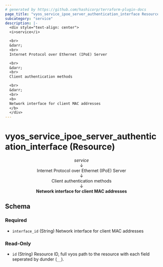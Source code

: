 ```yaml
---
# generated by https://github.com/hashicorp/terraform-plugin-docs
page_title: "vyos_service_ipoe_server_authentication_interface Resource - vyos"
subcategory: "service"
description: |-
  <div style="text-align: center">
  <i>service</i>

  <br>
  &darr;
  <br>
  Internet Protocol over Ethernet (IPoE) Server

  <br>
  &darr;
  <br>
  Client authentication methods

  <br>
  &darr;
  <br>
  <b>
  Network interface for client MAC addresses
  </b>
  </div>
---
```


# vyos_service_ipoe_server_authentication_interface (Resource)

<div style="text-align: center">
<i>service</i>

<br>
&darr;
<br>
Internet Protocol over Ethernet (IPoE) Server

<br>
&darr;
<br>
Client authentication methods

<br>
&darr;
<br>
<b>
Network interface for client MAC addresses
</b>
</div>



<!-- schema generated by tfplugindocs -->
## Schema

### Required

- `interface_id` (String) Network interface for client MAC addresses

### Read-Only

- `id` (String) Resource ID, full vyos path to the resource with each field seperated by dunder (`__`).
